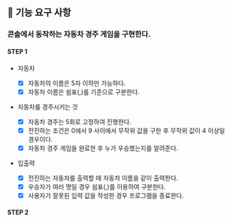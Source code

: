 ## 🎯 기능 요구 사항

### 콘솔에서 동작하는 자동차 경주 게임을 구현한다.

#### STEP 1

- 자동차

  - [x] 자동차의 이름은 5자 이하만 가능하다.
  - [x] 자동차 이름은 쉼표(,)를 기준으로 구분한다.

- 자동차를 경주시키는 것

  - [x] 자동차 경주는 5회로 고정하여 진행한다.
  - [x] 전진하는 조건은 0에서 9 사이에서 무작위 값을 구한 후 무작위 값이 4 이상일 경우이다.
  - [x] 자동차 경주 게임을 완료한 후 누가 우승했는지를 알려준다.

- 입출력
  - [x] 전진하는 자동차를 출력할 때 자동차 이름을 같이 출력한다.
  - [x] 우승자가 여러 명일 경우 쉼표(,)를 이용하여 구분한다.
  - [x] 사용자가 잘못된 입력 값을 작성한 경우 프로그램을 종료한다.

#### STEP 2
